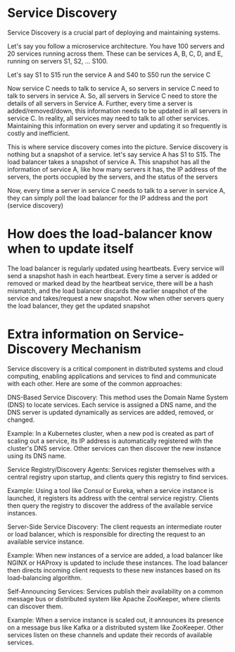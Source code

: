 # Service Discovery

Service Discovery is a crucial part of deploying and maintaining systems. 

Let's say you follow a microservice architecture. You have 100 servers and 20 services running across them.
These can be services A, B, C, D, and E, running on servers S1, S2, ... S100.

Let's say S1 to S15 run the service A 
and S40 to S50 run the service C

Now service C needs to talk to service A,
so servers in service C need to talk to servers in service A.
So, all servers in Service C need to store the details of all servers in Service A.
Further, every time a server is added/removed/down, this information needs to be updated in all servers in service C.
In reality, all services may need to talk to all other services. 
Maintaining this information on every server and updating it so frequently is costly and inefficient.

This is where service discovery comes into the picture. 
Service discovery is nothing but a snapshot of a service.
let's say service A has S1 to S15. 
The load balancer takes a snapshot of service A.
This snapshot has all the information of service A, like how many servers it has, the IP address of the servers, the ports occupied by the servers, and the status of the servers

Now, every time a server in service C needs to talk to a server in service A, 
they can simply poll the load balancer for the IP address and the port (service discovery)

# How does the load-balancer know when to update itself
The load balancer is regularly updated using heartbeats. Every service will send a snapshot hash in each heartbeat. Every time a server is added or removed or marked dead by the heartbeat service, there will be a hash mismatch, and the load balancer discards the earlier snapshot of the service and takes/request a new snapshot.
Now when other servers query the load balancer, they get the updated snapshot


# Extra information on Service-Discovery Mechanism
Service discovery is a critical component in distributed systems and cloud computing, enabling applications and services to find and communicate with each other. Here are some of the common approaches:

DNS-Based Service Discovery:
This method uses the Domain Name System (DNS) to locate services. Each service is assigned a DNS name, and the DNS server is updated dynamically as services are added, removed, or changed.

Example: In a Kubernetes cluster, when a new pod is created as part of scaling out a service, its IP address is automatically registered with the cluster's DNS service. Other services can then discover the new instance using its DNS name.

Service Registry/Discovery Agents:
Services register themselves with a central registry upon startup, and clients query this registry to find services.

Example: Using a tool like Consul or Eureka, when a service instance is launched, it registers its address with the central service registry. Clients then query the registry to discover the address of the available service instances.

Server-Side Service Discovery:
The client requests an intermediate router or load balancer, which is responsible for directing the request to an available service instance.

Example: When new instances of a service are added, a load balancer like NGINX or HAProxy is updated to include these instances. The load balancer then directs incoming client requests to these new instances based on its load-balancing algorithm.

Self-Announcing Services:
Services publish their availability on a common message bus or distributed system like Apache ZooKeeper, where clients can discover them.

Example: When a service instance is scaled out, it announces its presence on a message bus like Kafka or a distributed system like ZooKeeper. Other services listen on these channels and update their records of available services.
